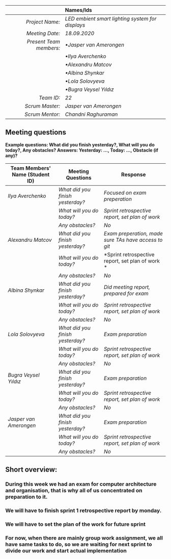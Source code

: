 |                          | **Names/Ids**       |
|-------------------------:|:--------------------|
| *Project Name:*          |*LED embient smart lighting system for displays*          |
| *Meeting Date:*          |*18.09.2020*           |
| *Present Team members:*  |*•Jasper van Amerongen*|
|                          |*•Ilya Averchenko*     |
|                          |*•Alexandru Matcov*    |
|                          |*•Albina Shynkar*      |
|                          |*•Lola Solovyeva*      |
|                          |*•Bugra Veysel Yıldız* |
| *Team ID:*               |*22*                   |
| *Scrum  Master:*         |*Jasper van Amerongen* |
| *Scrum  Mentor:*         |*Chandni Raghuraman*         |
 
## Meeting questions

**Example questions: What did you finish yesterday?, What will you do today?, Any obstacles?   Answers: Yesterday: ..., Today: ..., Obstacle (if any)?**

| **Team Members' Name (Student ID)**   | **Meeting Questions**          | **Response**                                    |
|---------------------------------------|--------------------------------|-------------------------------------------------|
| *Ilya Averchenko*                     |*What did you finish yesterday?*|*Focused on exam preperation*     |
|                                       |*What will you do today?*       |*Sprint retrospective report, set plan of work*                      |
|                                       |*Any obstacles?*                |*No*                                             |
| *Alexandru Matcov*                    |*What did you finish yesterday?*|*Exam preperation, made sure TAs have access to git*              |
|                                       |*What will you do today?*       |*Sprint retrospective report, set plan of work *              |
|                                       |*Any obstacles?*                |*No*                                             |
| *Albina Shynkar*                      |*What did you finish yesterday?*|*Did meeting report, prepared for exam* |
|                                       |*What will you do today?*       |*Sprint retrospective report, set plan of work*   |
|                                       |*Any obstacles?*                |*No*                                 |
| *Lola Solovyeva*                      |*What did you finish yesterday?*|*Exam preparation*      |
|                                       |*What will you do today?*       |*Sprint retrospective report, set plan of work*                      |
|                                       |*Any obstacles?*                |*No*                                 |
| *Bugra Veysel Yıldız*                 |*What did you finish yesterday?*|*Exam preparation*  |
|                                       |*What will you do today?*       |*Sprint retrospective report, set plan of work*                      |
|                                       |*Any obstacles?*                |*No*                                             |
| *Jasper van Amerongen*                |*What did you finish yesterday?*|*Exam preparation*     |                                  |
|                                       |*What will you do today?*       |*Sprint retrospective report, set plan of work*                      |
|                                       |*Any obstacles?*                |*No*                                             |


## Short overview:

### During this week we had an exam for computer architecture and organisation, that is why all of us concentrated on preparation to it.
### We will have to finish sprint 1 retrospective report by monday.
### We will have to set the plan of the work for future sprint
### For now, when there are mainly group work assignment, we all have same tasks to do, so we are waiting for next sprint to divide our work and start actual implementation

